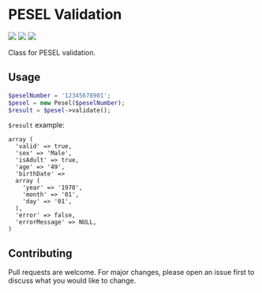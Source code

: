 # PESEL Validation
![](https://img.shields.io/github/license/michalsroczynski/pesel.svg?style=flat)
![](https://img.shields.io/github/repo-size/michalsroczynski/pesel.svg?style=plastic)
![](https://img.shields.io/github/downloads/michalsroczynski/pesel/total.svg?style=plastic)

Class for PESEL validation.


## Usage

```php
$peselNumber = '12345678901';
$pesel = new Pesel($peselNumber);
$result = $pesel->validate();
```

```$result``` example:
```$xslt
array (
  'valid' => true,
  'sex' => 'Male',
  'isAdult' => true,
  'age' => '49',
  'birthDate' => 
  array (
    'year' => '1970',
    'month' => '01',
    'day' => '01',
  ),
  'error' => false,
  'errorMessage' => NULL,
)
```

## Contributing
Pull requests are welcome. For major changes, please open an issue first to discuss what you would like to change.
